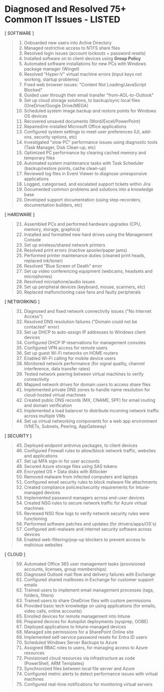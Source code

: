 # Diagnosed and Resolved 75+ Common IT Issues - LISTED

[ SOFTWARE ] 

> 01. Onboarded new users into Active Directory
> 02. Managed restrictive access to NTFS share files
> 03. Resolved login issues (account lockouts + password resets)
> 04. Installed software on to client devices using **Group Policy**  
> 05. Automated software installations for new PCs with Windows package manager (Winget)
> 06. Resolved "Hyper-V" virtual machine errors (input keys not working, startup problems)
> 07. Fixed web browser issues: "Content Not Loading/JavaScript Blocked"
> 08. Guided user through their email transfer "from-AOL-to-Outlook"
> 09. Set up cloud storage solutions, to backup/sync local files (OneDrive/Google Drive/MEGA)
> 10. Scheduled system image backup and restore points for Windows OS devices
> 11. Recovered unsaved documents (Word/Excel/PowerPoint)
> 12. Repaired/re-installed Microsoft Office applications
> 13. Configured system settings to meet user preferences (UI, add-ons, security options, etc)
> 14. Investigated "slow PC" performance issues using diagnostic tools (Task Manager, Disk Clean-up, etc)
> 15. Optimized PC performance by clearing cached memory and temporary files
> 16. Automated system maintenance tasks with Task Scheduler (backup/restore points, cache clean-up)
> 17. Reviewed log files in Event Viewer to diagnose unresponsive applications
> 18. Logged, categorised, and escalated support tickets within Jira
> 19. Documented common problems and solutions into a knowledge base
> 20. Developed support documentation (using step-recorders, documentation builders, etc)

[ HARDWARE ] 

> 21. Assembled PCs and performed hardware upgrades (CPU, memory, storage, graphics)
> 22. Installed and formatted new hard drives using the Management Console
> 23. Set up wireless/shared network printers 
> 24. Resolved print errors (inactive spooler/paper jams)
> 25. Performed printer maintenance duties (cleaned print heads, replaced ink/toner)
> 26. Resolved "Blue Screen of Death" error
> 27. Set up video conferencing equipment (webcams, headsets and microphones)
> 28. Resolved microphone/audio issues
> 29. Set up peripheral devices (keyboard, mouse, scanners, etc)
> 30. Replaced malfunctioning case fans and faulty peripherals

[ NETWORKING ] 

> 31. Diagnosed and fixed network connectivity issues ("No Internet Access")
> 32. Resolved DNS resolution failures ("Domain could not be contacted" error)
> 33. Set up DHCP to auto-assign IP addresses to Windows client devices
> 34. Configured DHCP IP reservations for management consoles
> 35. Configured VPN access for remote users
> 36. Set up guest Wi-Fi networks on HOME routers
> 37. Enabled Wi-Fi calling for mobile device users
> 38. Monitored network performance (for signal quality, channel interference, data transfer rates)
> 39. Tested network peering between virtual machines to verify connectivity
> 40. Mapped network drives for domain users to access share files
> 41. Implemented private DNS zones to handle name resolution for cloud-hosted virtual machines 
> 42. Created public DNS records (MX, CNAME, SPF) for email routing and domain verification
> 43. Implemented a load balancer to distribute incoming network traffic across multiple VMs
> 44. Set up virtual networking components for a web app environment (VNETs, Subnets, Peering, AppGateway)

[ SECURITY ] 

> 45. Deployed endpoint antivirus packages, to client devices
> 46. Configured Firewall rules to allow/block network traffic, websites and applications
> 47. Set up MFA sign-in for user accounts
> 48. Secured Azure storage files using SAS tokens
> 49. Encrypted OS + Data disks with Bitlocker
> 50. Removed malware from infected computers and laptops
> 51. Configured email security rules to block malware file attachments
> 52. Created compliance policies/security requirements for Intune-managed devices
> 53. Implemented password managers across end-user devices
> 54. Created NSG rules to secure network traffic for Azure virtual machines 
> 55. Reviewed NSG flow logs to verify network security rules were functioning
> 56. Performed software patches and updates (for drivers/apps/OS's)
> 57. Configured anti-malware and internet security software across devices
> 58. Enabled web-filtering/pop-up blockers to prevent access to malicious websites

[ CLOUD ] 

> 59. Automated Office 365 user management tasks (provisioned accounts, licenses, group memberships)
> 60. Diagnosed Outlook mail flow and delivery failures with Exchange
> 61. Configured shared mailboxes in Exchange for customer support emails 
> 62. Trained users to implement email management processes (tags, folders, filters)
> 63. Trained users to share OneDrive files with custom permissions
> 64. Provided basic tech knowledge on using applications (for emails, video calls, online accounts)
> 65. Enrolled devices for remote management into Intune
> 66. Prepared devices for Autopilot deployments (sysprep, OOBE)
> 67. Deployed applications to Intune-managed devices
> 68. Managed site permissions for a SharePoint Online site
> 69. Implemented self-service password resets for Entra ID users
> 70. Scheduled Windows Server Backups to Azure 
> 71. Assigned RBAC roles to users, for managing access to Azure resources
> 72. Provisioned cloud resources via infrastructure as code (PowerShell, ARM Templates)
> 73. Synchronized files between local file server and Azure 
> 74. Configured metric alerts to detect performance issues with virtual machines
> 75. Configured real-time notifications for monitoring virtual servers
